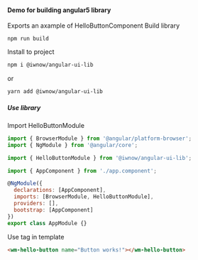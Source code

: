#### Demo for building angular5 library
Exports an axample of HelloButtonComponent
Build library
```
npm run build
```
Install to project
```sh
npm i @iwnow/angular-ui-lib 
```
or
```bash
yarn add @iwnow/angular-ui-lib 
```
##### Use library
Import HelloButtonModule
```javascript
import { BrowserModule } from '@angular/platform-browser';
import { NgModule } from '@angular/core';

import { HelloButtonModule } from '@iwnow/angular-ui-lib';

import { AppComponent } from './app.component';

@NgModule({
  declarations: [AppComponent],
  imports: [BrowserModule, HelloButtonModule],
  providers: [],
  bootstrap: [AppComponent]
})
export class AppModule {}
```
Use tag in template
```html
<wm-hello-button name="Button works!"></wm-hello-button>
```
